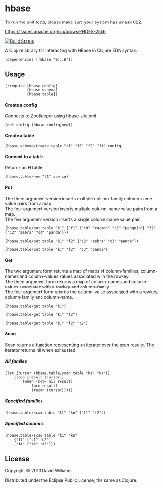 # hbase

To run the unit tests, please make sure your system has umask 022.

https://issues.apache.org/jira/browse/HDFS-2556

[![Build Status](https://travis-ci.org/mobiusinversion/hbase.png)](https://travis-ci.org/mobiusinversion/hbase)

A Clojure library for interacting with HBase in Clojure EDN syntax. 

    :dependencies [[hbase "0.1.6"]]
    
## Usage

    (:require [hbase.config]
              [hbase.schema]
              [hbase.table])
        
#### Create a config 

Connects to ZooKeeper using hbase-site.xml

    (def config (hbase.config/new))

#### Create a table

    (hbase.schema/create-table "t1" "f1" "f2" "f3" config)
    
#### Connect to a table

Returns an HTable

    (hbase.table/new "t1" config)
    
#### Put

The three argument version inserts multiple column-family column-name value pairs from a map.  
The four argument version inserts multiple column-name value pairs from a map.  
The five argument version inserts a single column-name value pair.  

    (hbase.table/put table "k1" {"f1" {"c0" "racoon" "c1" "penguin"} "f2" {"c2" "zebra" "c3" "panda"}})
    
	(hbase.table/put table "k1" "f2" {"c2" "zebra" "c3" "panda"})
    
    (hbase.table/put table "k1" "f2"  "c3" "panda")
    
#### Get

The two argument form returns a map of maps of column-families, column-names and column-values values associated with the rowkey.  
The three argument form returns a map of column-names and column-values associated with a rowkey and column-family.  
The four argument form returns the column-value associated with a rowkey, column-family and column-name.  

    (hbase.table/get table "k1")

    (hbase.table/get table "k1" "f2")
    
    (hbase.table/get table "k1" "f2" "c2")
    
#### Scan

Scan returns a function representing an iterator over the scan results.  The iterator returns nil when exhausted.

##### All familes

    (let [cursor (hbase.table/scan table "k1" "kn")]
        (loop [result (cursor)]
            (when (not= nil result)
                (prn result)
                (recur (cursor)))))

##### Specified families

    (hbase.table/scan table "k1" "kn" ["f1" "f2"])
    
##### Specified columns

    (hbase.table/scan table "k1" "kn" 
        {"f1" ["c1" "c2"] 
         "f3" ["c5" "c7"]})
    
## License

Copyright © 2013 David Williams

Distributed under the Eclipse Public License, the same as Clojure.
